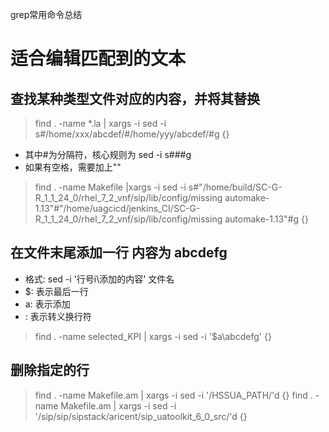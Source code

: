 grep常用命令总结

# 适合编辑匹配到的文本

## 查找某种类型文件对应的内容，并将其替换
  > find . -name *.la | xargs -i sed -i s#/home/xxx/abcdef/#/home/yyy/abcdef/#g {}
  * 其中#为分隔符，核心规则为  sed -i s###g
  * 如果有空格，需要加上""
  > find . -name Makefile |xargs -i sed -i s#"/home/build/SC-G-R_1_1_24_0/rhel_7_2_vnf/sip/lib/config/missing automake-1.13"#"/home/uagcicd/jenkins_CI/SC-G-R_1_1_24_0/rhel_7_2_vnf/sip/lib/config/missing automake-1.13"#g {}
## 在文件末尾添加一行 内容为 abcdefg
  * 格式: sed -i '行号i\添加的内容' 文件名
  * $: 表示最后一行
  * a: 表示添加
  * \: 表示转义换行符
  > find . -name selected_KPI | xargs -i sed -i '$a\abcdefg' {}
## 删除指定的行
> find . -name Makefile.am | xargs -i sed -i '/HSSUA_PATH/'d {}
> find . -name Makefile.am | xargs -i sed -i '/sip\/sip\/sipstack\/aricent\/sip_uatoolkit_6_0_src/'d {}
